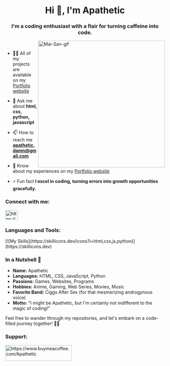 <h1 align="center">Hi 👋, I'm Apathetic</h1>
<h3 align="center">I'm a coding enthusiast with a flair for turning caffeine into code.</h3>
&nbsp;
&nbsp;
<img align="right" alt="Mai-San-gif" width="400" src="https://cdn.discordapp.com/attachments/1126453594653216799/1198343974470033508/output-onlinegiftools.gif?ex=65be8fcb&is=65ac1acb&hm=e51b16824652aaae1fee3cd20fb89b05235aac29ad3bf9a26b928f52eb971968&">
  
- 👨‍💻 All of my projects are available on my
[Portfolio website](https://apathetic.vercel.app/)

- 💬 Ask me about **html, css, python, javascript**

- 📫 How to reach me **apathetic.damn@gmail.com**

- 📄 Know about my experiences on my [Portfolio website](https://apathetic.vercel.app/)

- ⚡ Fun fact **I excel in coding, turning errors into growth opportunities gracefully.**

<h3 align="left">Connect with me:</h3>
<p align="left">
  <a href="https://discord.gg/QaUEhh7P3g" target="blank">
    <img align="center" src="https://raw.githubusercontent.com/rahuldkjain/github-profile-readme-generator/master/src/images/icons/Social/discord.svg" alt="https://discord.gg/QaUEhh7P3g" height="30" width="40" />
  </a>
</p>

<h3 align="left">Languages and Tools:</h3>
[![My Skills](https://skillicons.dev/icons?i=html,css,js,python)](https://skillicons.dev)

### In a Nutshell 🌰

- **Name:** Apathetic
- **Languages:** HTML, CSS, JavaScript, Python
- **Passions:** Games, Websites, Programs
- **Hobbies:** Anime, Gaming, Web Series, Movies, Music
- **Favorite Band:** Ciggs After Sex (for that mesmerizing androgynous voice)
- **Motto:** "I might be Apathetic, but I'm certainly not indifferent to the magic of coding!"

Feel free to wander through my repositories, and let's embark on a code-filled journey together! 🚀✨

<h3 align="left">Support:</h3>
<p>
  <a href="https://www.buymeacoffee.com/Apathetic">
    <img align="left" src="https://cdn.buymeacoffee.com/buttons/v2/default-yellow.png" height="50" width="210" alt="https://www.buymeacoffee.com/Apathetic" />
  </a>
</p><br><br>
